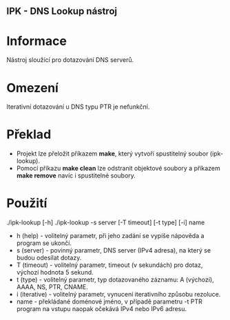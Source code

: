 ## IPK - DNS Lookup nástroj
# Informace
Nástroj sloužící pro dotazování DNS serverů.
# Omezení
Iterativní dotazování u DNS typu PTR je nefunkční.
# Překlad
 - Projekt lze přeložit příkazem **make**, který vytvoří spustitelný
   soubor (ipk-lookup).
 - Pomocí příkazu **make clean** lze odstranit objektové soubory
   a příkazem **make remove** navíc i spustitelné soubory.
# Použití
./ipk-lookup [-h]
./ipk-lookup -s server [-T timeout] [-t type] [-i] name
 - h (help) - volitelný parametr, při jeho zadání se vypíše nápověda a program se ukončí.
 - s (server) - povinný parametr, DNS server (IPv4 adresa), na který se budou odesílat dotazy.
 - T (timeout) - volitelný parametr, timeout (v sekundách) pro dotaz, výchozí hodnota 5 sekund.
 - t (type) - volitelný parametr, typ dotazovaného záznamu: A (výchozí), AAAA, NS, PTR, CNAME.
 - i (iterative) - volitelný parametr, vynucení iterativního způsobu rezoluce.
 - name - překládané doménové jméno, v případě parametru -t PTR program na vstupu naopak očekává IPv4 nebo IPv6 adresu.
